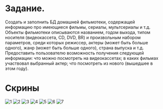 # Задание.
Создать и заполнить БД домашней фильмотеки, содержащей информацию про имеющиеся фильмы, сериалы, мультсериалы и т.д. Объекты фильмотеки описываются названием, годом выхода, типом носителя (видеокассета, CD, DVD, BR) и произвольным набором параметров, среди которых режиссер, актеры (может быть больше одного), жанр (может быть больше одного), страна выпуска и т.д.
Предоставить пользователю возможность получения следующей информации:
что можно посмотреть на видеокассетах;
в каких фильмах участвовал выбранный актер;
что посмотреть из нового (вышедшее в этом году).
# Скрины 
![1](https://user-images.githubusercontent.com/108333503/176248797-5c9d11b2-abf4-4962-ba93-10b850b077d5.png)
![2](https://user-images.githubusercontent.com/108333503/176248811-059d21ff-dba6-40fe-853d-02a36fae5416.png)
![3](https://user-images.githubusercontent.com/108333503/176248819-bbf23865-46f1-49ce-8d85-9bf71a897bd9.png)
![4](https://user-images.githubusercontent.com/108333503/176248824-46bc74e1-e0ad-4428-af2c-69d20d1fffbf.png)
![5](https://user-images.githubusercontent.com/108333503/176248829-ff0df92a-b64b-413b-8b0b-1f6a35db4c5e.png)
![6](https://user-images.githubusercontent.com/108333503/176248837-213a6e5e-d3c9-4adf-8b60-5e064c0a08cc.png)
![7](https://user-images.githubusercontent.com/108333503/176248844-0bee37a1-847a-4798-a607-853ee42b1cf8.png)

